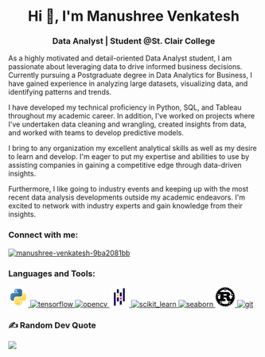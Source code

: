 
<h1 align="center">Hi 👋, I'm Manushree Venkatesh</h1>

<h3 align="center">Data Analyst | Student @St. Clair College</h3>

As a highly motivated and detail-oriented Data Analyst student, I am passionate about leveraging data to drive informed business decisions. Currently pursuing a Postgraduate degree in Data Analytics for Business, I have gained experience in analyzing large datasets, visualizing data, and identifying patterns and trends.

I have developed my technical proficiency in Python, SQL, and Tableau throughout my academic career. In addition, I've worked on projects where I've undertaken data cleaning and wrangling, created insights from data, and worked with teams to develop predictive models.

I bring to any organization my excellent analytical skills as well as my desire to learn and develop. I'm eager to put my expertise and abilities to use by assisting companies in gaining a competitive edge through data-driven insights.

Furthermore, I like going to industry events and keeping up with the most recent data analysis developments outside my academic endeavors. I'm excited to network with industry experts and gain knowledge from their insights.



<h3 align="left">Connect with me:</h3>
<p align="left">
<a href="https://linkedin.com/in/manushree-venkatesh-9ba2081bb" target="blank"><img align="center" src="https://raw.githubusercontent.com/rahuldkjain/github-profile-readme-generator/master/src/images/icons/Social/linked-in-alt.svg" alt="manushree-venkatesh-9ba2081bb" height="30" width="40" /></a>
</p>

<h3 align="left">Languages and Tools:</h3>
 <p align="left"> 
<a href="https://www.python.org" target="_blank" rel="noreferrer"> <img src="https://raw.githubusercontent.com/devicons/devicon/master/icons/python/python-original.svg" alt="python" width="40" height="40"/> </a><a href="https://www.tensorflow.org" target="_blank" rel="noreferrer"> <img src="https://www.vectorlogo.zone/logos/tensorflow/tensorflow-icon.svg" alt="tensorflow" width="40" height="40"/> </a> </a> <a href="https://opencv.org/" target="_blank" rel="noreferrer"> <img src="https://www.vectorlogo.zone/logos/opencv/opencv-icon.svg" alt="opencv" width="40" height="40"/> </a> <a href="https://pandas.pydata.org/" target="_blank" rel="noreferrer"> <img src="https://raw.githubusercontent.com/devicons/devicon/2ae2a900d2f041da66e950e4d48052658d850630/icons/pandas/pandas-original.svg" alt="pandas" width="40" height="40"/> </a> <a href="https://scikit-learn.org/" target="_blank" rel="noreferrer"> <img src="https://upload.wikimedia.org/wikipedia/commons/0/05/Scikit_learn_logo_small.svg" alt="scikit_learn" width="40" height="40"/> </a> <a href="https://seaborn.pydata.org/" target="_blank" rel="noreferrer"> <img src="https://seaborn.pydata.org/_images/logo-mark-lightbg.svg" alt="seaborn" width="40" height="40"/> </a> <a href="https://www.rust-lang.org" target="_blank" rel="noreferrer"> <img src="https://raw.githubusercontent.com/devicons/devicon/master/icons/rust/rust-plain.svg" alt="rust" width="40" height="40"/> </a>  <a href="https://git-scm.com/" target="_blank" rel="noreferrer"> <img src="https://www.vectorlogo.zone/logos/git-scm/git-scm-icon.svg" alt="git" width="40" height="40"/> </a> </p>

### ✍️ Random Dev Quote
![](https://quotes-github-readme.vercel.app/api?type=vetical&theme=radical)
